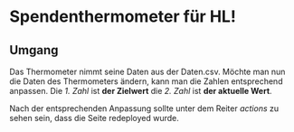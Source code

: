 # Spendenthermometer für HL!
## Umgang
Das Thermometer nimmt seine Daten aus der Daten.csv. Möchte man nun die Daten des Thermometers ändern, kann man die Zahlen entsprechend anpassen.
Die *1. Zahl* ist **der Zielwert** die *2. Zahl* ist **der aktuelle Wert**.

Nach der entsprechenden Anpassung sollte unter dem Reiter *actions* zu sehen sein, dass die Seite redeployed wurde.
